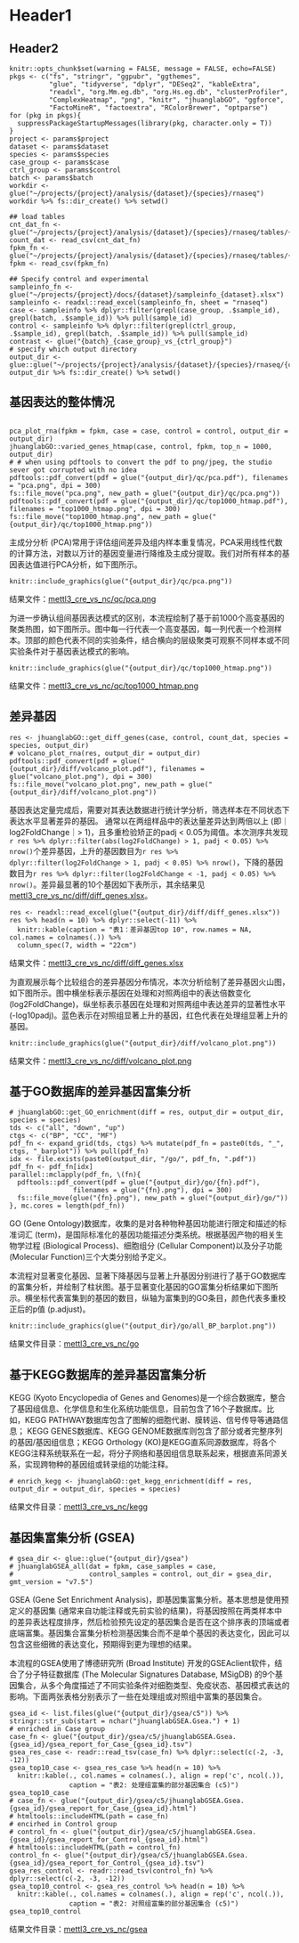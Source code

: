 
# Header1
## Header2

```{r}
knitr::opts_chunk$set(warning = FALSE, message = FALSE, echo=FALSE) 
pkgs <- c("fs", "stringr", "ggpubr", "ggthemes", 
          "glue", "tidyverse", "dplyr", "DESeq2", "kableExtra", 
          "readxl", "org.Mm.eg.db", "org.Hs.eg.db", "clusterProfiler", 
          "ComplexHeatmap", "png", "knitr", "jhuanglabGO", "ggforce", 
          "FactoMineR", "factoextra", "RColorBrewer", "optparse")
for (pkg in pkgs){
  suppressPackageStartupMessages(library(pkg, character.only = T))
}
project <- params$project
dataset <- params$dataset
species <- params$species
case_group <- params$case
ctrl_group <- params$control
batch <- params$batch
workdir <- glue("~/projects/{project}/analysis/{dataset}/{species}/rnaseq")
workdir %>% fs::dir_create() %>% setwd()

```


```{r}
## load tables
cnt_dat_fn <- glue("~/projects/{project}/analysis/{dataset}/{species}/rnaseq/tables/{dataset}_{species}_counts.csv")
count_dat <- read_csv(cnt_dat_fn)
fpkm_fn <- glue("~/projects/{project}/analysis/{dataset}/{species}/rnaseq/tables/{dataset}_{species}.csv")
fpkm <- read_csv(fpkm_fn)

## Specify control and experimental
sampleinfo_fn <- glue("~/projects/{project}/docs/{dataset}/sampleinfo_{dataset}.xlsx")
sampleinfo <- readxl::read_excel(sampleinfo_fn, sheet = "rnaseq")
case <- sampleinfo %>% dplyr::filter(grepl(case_group, .$sample_id), grepl(batch, .$sample_id)) %>% pull(sample_id)
control <- sampleinfo %>% dplyr::filter(grepl(ctrl_group, .$sample_id), grepl(batch, .$sample_id)) %>% pull(sample_id)
contrast <- glue("{batch}_{case_group}_vs_{ctrl_group}")
# specify which output directory
output_dir <- glue::glue("~/projects/{project}/analysis/{dataset}/{species}/rnaseq/{contrast}")
output_dir %>% fs::dir_create() %>% setwd()

```

## 基因表达的整体情况

```{r}

pca_plot_rna(fpkm = fpkm, case = case, control = control, output_dir = output_dir)
jhuanglabGO::varied_genes_htmap(case, control, fpkm, top_n = 1000, output_dir)
# # when using pdftools to convert the pdf to png/jpeg, the studio sever got corrupted with no idea
pdftools::pdf_convert(pdf = glue("{output_dir}/qc/pca.pdf"), filenames = "pca.png", dpi = 300)
fs::file_move("pca.png", new_path = glue("{output_dir}/qc/pca.png"))
pdftools::pdf_convert(pdf = glue("{output_dir}/qc/top1000_htmap.pdf"), filenames = "top1000_htmap.png", dpi = 300)
fs::file_move("top1000_htmap.png", new_path = glue("{output_dir}/qc/top1000_htmap.png"))

```

主成分分析 (PCA)常用于评估组间差异及组内样本重复情况，PCA采用线性代数的计算方法，对数以万计的基因变量进行降维及主成分提取。我们对所有样本的基因表达值进行PCA分析，如下图所示。

```{r.width='80%'} 
knitr::include_graphics(glue("{output_dir}/qc/pca.png"))
```

结果文件：[mettl3_cre_vs_nc/qc/pca.png](mettl3_cre_vs_nc/qc/pca.png)

为进一步确认组间基因表达模式的区别，本流程绘制了基于前1000个高变基因的聚类热图，如下图所示。图中每一行代表一个高变基因，每一列代表一个检测样本。顶部的颜色代表不同的实验条件，结合横向的层级聚类可观察不同样本或不同实验条件对于基因表达模式的影响。

```{r.width=6, out.height='100%', out.width='80%'}
knitr::include_graphics(glue("{output_dir}/qc/top1000_htmap.png"))
```

结果文件：[mettl3_cre_vs_nc/qc/top1000_htmap.png](mettl3_cre_vs_nc/qc/top1000_htmap.png)

## 差异基因

```{r out.width='80%'}
res <- jhuanglabGO::get_diff_genes(case, control, count_dat, species = species, output_dir)
# volcano_plot_rna(res, output_dir = output_dir)
pdftools::pdf_convert(pdf = glue("{output_dir}/diff/volcano_plot.pdf"), filenames = glue("volcano_plot.png"), dpi = 300)
fs::file_move("volcano_plot.png", new_path = glue("{output_dir}/diff/volcano_plot.png"))

```

基因表达定量完成后，需要对其表达数据进行统计学分析，筛选样本在不同状态下表达水平显著差异的基因。
通常以在两组样品中的表达量差异达到两倍以上 (即｜log2FoldChange｜\> 1)，且多重检验矫正的padj \< 0.05为阈值。本次测序共发现`r res %>% dplyr::filter(abs(log2FoldChange) > 1, padj < 0.05) %>% nrow()`个差异基因，上升的基因数目为`r res %>% dplyr::filter(log2FoldChange > 1, padj < 0.05) %>% nrow()`，下降的基因数目为`r res %>% dplyr::filter(log2FoldChange < -1, padj < 0.05) %>% nrow()`。差异最显著的10个基因如下表所示，其余结果见[mettl3_cre_vs_nc/diff/diff_genes.xlsx](mettl3_cre_vs_nc/diff/diff_genes.xlsx)。

```{r}
res <- readxl::read_excel(glue("{output_dir}/diff/diff_genes.xlsx"))
res %>% head(n = 10) %>% dplyr::select(-11) %>% 
  knitr::kable(caption = "表1：差异基因top 10", row.names = NA, col.names = colnames(.)) %>%
  column_spec(7, width = "22cm")

```

结果文件：[mettl3_cre_vs_nc/diff/diff_genes.xlsx](mettl3_cre_vs_nc/diff/diff_genes.xlsx)

为直观展示每个比较组合的差异基因分布情况，本次分析绘制了差异基因火山图，如下图所示。图中横坐标表示基因在处理和对照两组中的表达倍数变化(log2FoldChange)，纵坐标表示基因在处理和对照两组中表达差异的显著性水平 (-log10padj)。蓝色表示在对照组显著上升的基因，红色代表在处理组显著上升的基因。

```{r}
knitr::include_graphics(glue("{output_dir}/diff/volcano_plot.png"))

```

结果文件：[mettl3_cre_vs_nc/diff/volcano_plot.png](mettl3_cre_vs_nc/diff/volcano_plot.png)

## 基于GO数据库的差异基因富集分析

```{r}
# jhuanglabGO::get_GO_enrichment(diff = res, output_dir = output_dir, species = species)
tds <- c("all", "down", "up")
ctgs <- c("BP", "CC", "MF")
pdf_fn <- expand_grid(tds, ctgs) %>% mutate(pdf_fn = paste0(tds, "_", ctgs, "_barplot")) %>% pull(pdf_fn)
idx <- file.exists(paste0(output_dir, "/go/", pdf_fn, ".pdf"))
pdf_fn <- pdf_fn[idx]
parallel::mclapply(pdf_fn, \(fn){
  pdftools::pdf_convert(pdf = glue("{output_dir}/go/{fn}.pdf"), 
                filenames = glue("{fn}.png"), dpi = 300)
  fs::file_move(glue("{fn}.png"), new_path = glue("{output_dir}/go/"))
}, mc.cores = length(pdf_fn))

```

GO (Gene Ontology)数据库，收集的是对各种物种基因功能进行限定和描述的标准词汇 (term)，是国际标准化的基因功能描述分类系统。根据基因产物的相关生物学过程 (Biological Process)、细胞组分 (Cellular Component)以及分子功能 (Molecular Function)三个大类分别给予定义。

本流程对显著变化基因、显著下降基因与显著上升基因分别进行了基于GO数据库的富集分析，并绘制了柱状图。基于显著变化基因的GO富集分析结果如下图所示。横坐标代表富集到的基因的数目，纵轴为富集到的GO条目，颜色代表多重校正后的p值 (p.adjust)。

```{r}
knitr::include_graphics(glue("{output_dir}/go/all_BP_barplot.png"))

```

结果文件目录：[mettl3_cre_vs_nc/go](mettl3_cre_vs_nc/go)

## 基于KEGG数据库的差异基因富集分析

KEGG (Kyoto Encyclopedia of Genes and Genomes)是一个综合数据库，整合了基因组信息、化学信息和生化系统功能信息，目前包含了16个子数据库。比如，KEGG PATHWAY数据库包含了图解的细胞代谢、膜转运、信号传导等通路信息； KEGG GENES数据库、KEGG GENOME数据库则包含了部分或者完整序列的基因/基因组信息；KEGG Orthology (KO)是KEGG直系同源数据库，将各个KEGG注释系统联系在一起，将分子网络和基因组信息联系起来，根据直系同源关系，实现跨物种的基因组或转录组的功能注释。

```{r}
# enrich_kegg <- jhuanglabGO::get_kegg_enrichment(diff = res, output_dir = output_dir, species = species)

```

结果文件目录：[mettl3_cre_vs_nc/kegg](mettl3_cre_vs_nc/kegg)

## 基因集富集分析 (GSEA)

```{r}
# gsea_dir <- glue::glue("{output_dir}/gsea")
# jhuanglabGSEA_all(dat = fpkm, case_samples = case,
#                   control_samples = control, out_dir = gsea_dir, gmt_version = "v7.5")

```

GSEA (Gene Set Enrichment Analysis)，即基因集富集分析。基本思想是使用预定义的基因集 (通常来自功能注释或先前实验的结果)，将基因按照在两类样本中的差异表达程度排序，然后检验预先设定的基因集合是否在这个排序表的顶端或者底端富集。基因集合富集分析检测基因集合而不是单个基因的表达变化，因此可以包含这些细微的表达变化，预期得到更为理想的结果。

本流程的GSEA使用了博德研究所 (Broad Institute) 开发的GSEAclient软件，结合了分子特征数据库 (The Molecular Signatures Database, MSigDB) 的9个基因集合，从多个角度描述了不同实验条件对细胞类型、免疫状态、基因模式表达的影响。下面两张表格分别表示了一些在处理组或对照组中富集的基因集合。

```{r}
gsea_id <- list.files(glue("{output_dir}/gsea/c5")) %>% stringr::str_sub(start = nchar("jhuanglabGSEA.Gsea.") + 1)
# enriched in Case group
case_fn <- glue("{output_dir}/gsea/c5/jhuanglabGSEA.Gsea.{gsea_id}/gsea_report_for_Case_{gsea_id}.tsv")
gsea_res_case <- readr::read_tsv(case_fn) %>% dplyr::select(c(-2, -3, -12))
gsea_top10_case <- gsea_res_case %>% head(n = 10) %>% 
  knitr::kable(., col.names = colnames(.), align = rep('c', ncol(.)), 
               caption = "表2: 处理组富集的部分基因集合 (c5)")
gsea_top10_case
# case_fn <- glue("{output_dir}/gsea/c5/jhuanglabGSEA.Gsea.{gsea_id}/gsea_report_for_Case_{gsea_id}.html")
# htmltools::includeHTML(path = case_fn)
# encirhed in Control group
# control_fn <- glue("{output_dir}/gsea/c5/jhuanglabGSEA.Gsea.{gsea_id}/gsea_report_for_Control_{gsea_id}.html")
# htmltools::includeHTML(path = control_fn)
control_fn <- glue("{output_dir}/gsea/c5/jhuanglabGSEA.Gsea.{gsea_id}/gsea_report_for_Control_{gsea_id}.tsv")
gsea_res_control <- readr::read_tsv(control_fn) %>% dplyr::select(c(-2, -3, -12))
gsea_top10_control <- gsea_res_control %>% head(n = 10) %>% 
  knitr::kable(., col.names = colnames(.), align = rep('c', ncol(.)), 
               caption = "表2: 对照组富集的部分基因集合 (c5)")
gsea_top10_control

```

结果文件目录：[mettl3_cre_vs_nc/gsea](mettl3_cre_vs_nc/gsea)
